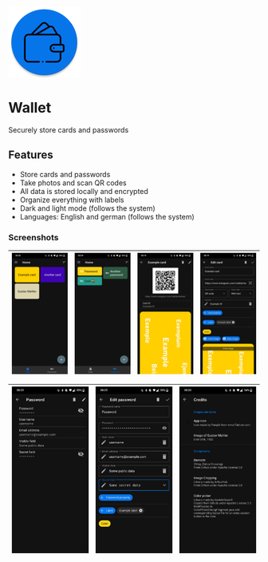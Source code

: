 ![App icon](app/src/main/res/mipmap-xxhdpi/ic_launcher_round.png)
# Wallet
Securely store cards and passwords 

## Features
- Store cards and passwords
- Take photos and scan QR codes
- All data is stored locally and encrypted
- Organize everything with labels
- Dark and light mode (follows the system)
- Languages: English and german (follows the system)

### Screenshots
![Home cards](example-images/home-cards.jpg)  | ![Home passwords](example-images/home-passwords.jpg)  | ![Show card](example-images/show-card.jpg)  | ![Edit card](example-images/edit-card.jpg)
:--------------------------------------------:|:-----------------------------------------------------:|:-------------------------------------------:|:-----------------------------------------:

![Show password](example-images/show-password.jpg) | ![Edit password](example-images/edit-password.jpg) | ![Credits](example-images/credits.jpg)
:-------------------------------------------------:|:--------------------------------------------------:|:-------------------------------------:
